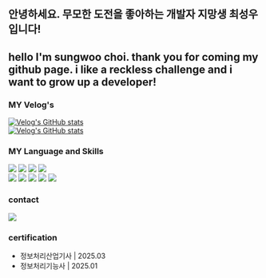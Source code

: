## 안녕하세요. 무모한 도전을 좋아하는 개발자 지망생 최성우입니다!
## hello I'm sungwoo choi. thank you for coming my github page. i like a reckless challenge and i want to grow up a developer!

### MY Velog's
[![Velog's GitHub stats](https://velog-readme-stats.vercel.app/api/badge?name=choitjddn0311)](https://velog.io/@choitjddn0311) 
<br>
[![Velog's GitHub stats](https://velog-readme-stats.vercel.app/api/list?name=choitjddn0311)](https://velog.io/@choitjddn0311)
### MY Language and Skills
<img src="https://img.shields.io/badge/html5-E34F26?&style=for-the-badge&logo=html5&logoColor=white" /> <img src="https://img.shields.io/badge/css-1572B6?&style=for-the-badge&logo=css3&logoColor=white" /> <img src="https://img.shields.io/badge/javascript-F7DF1E?&style=for-the-badge&logo=javascript&logoColor=white" /> <img src="https://img.shields.io/badge/php-777BB4?&style=for-the-badge&logo=php&logoColor=white" /> <br>
<img src="https://img.shields.io/badge/linux-FCC624?&style=for-the-badge&logo=linux&logoColor=white" /> <img src="https://img.shields.io/badge/Docker-2496ED?&style=for-the-badge&logo=Docker&logoColor=white" /> <img src="https://img.shields.io/badge/MYSQL-4479A1?&style=for-the-badge&logo=MYSQL&logoColor=white" /> <img src="https://img.shields.io/badge/Git-F05032?&style=for-the-badge&logo=Git&logoColor=white" /> <img src="https://img.shields.io/badge/Ubuntu-E95420?&style=for-the-badge&logo=Ubuntu&logoColor=white" />

### contact
<a href="https://www.instagram.com/choitjddn31">
<img src="https://img.shields.io/badge/Instagram-E4405F?style=for-the-badge&logo=Instagram&logoColor=white"> 
</a>


### certification
- 정보처리산업기사 | 2025.03
- 정보처리기능사 | 2025.01
